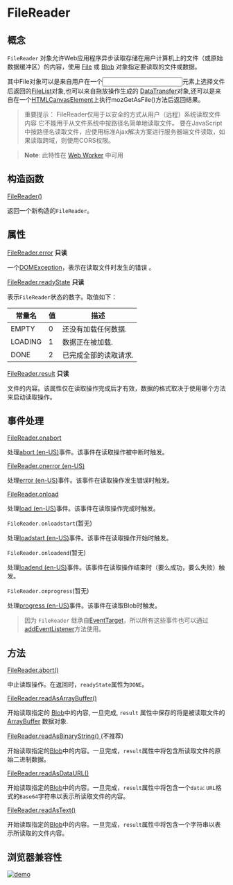 # FileReader

## 概念

`FileReader` 对象允许Web应用程序异步读取存储在用户计算机上的文件（或原始数据缓冲区）的内容，使用 [File](https://developer.mozilla.org/zh-CN/docs/Web/API/File) 或 [Blob](https://developer.mozilla.org/zh-CN/docs/Web/API/Blob) 对象指定要读取的文件或数据。

其中File对象可以是来自用户在一个[<input>](https://developer.mozilla.org/zh-CN/docs/Web/HTML/Element/Input)元素上选择文件后返回的[FileList](https://developer.mozilla.org/zh-CN/docs/Web/API/FileList)对象,也可以来自拖放操作生成的 [DataTransfer](https://developer.mozilla.org/zh-CN/docs/Web/API/DataTransfer)对象,还可以是来自在一个[HTMLCanvasElement](https://developer.mozilla.org/zh-CN/docs/Web/API/HTMLCanvasElement)上执行mozGetAsFile()方法后返回结果。

> 重要提示： FileReader仅用于以安全的方式从用户（远程）系统读取文件内容 它不能用于从文件系统中按路径名简单地读取文件。 要在JavaScript中按路径名读取文件，应使用标准Ajax解决方案进行服务器端文件读取，如果读取跨域，则使用CORS权限。

> **Note**: 此特性在 [Web Worker](https://developer.mozilla.org/zh-CN/docs/Web/API/Web_Workers_API) 中可用

## 构造函数

[FileReader()](https://developer.mozilla.org/zh-CN/docs/Web/API/FileReader/FileReader)

返回一个新构造的`FileReader`。

## 属性

[FileReader.error](https://developer.mozilla.org/zh-CN/docs/Web/API/FileReader/error) **只读**
    
  一个[DOMException](https://developer.mozilla.org/zh-CN/docs/Web/API/DOMException)，表示在读取文件时发生的错误 。

[FileReader.readyState](https://developer.mozilla.org/zh-CN/docs/Web/API/FileReader/readyState) **只读**

  表示`FileReader`状态的数字。取值如下：

| 常量名 | 值 | 描述 |
| ---- | ---- | ---- |
| EMPTY	| 0	| 还没有加载任何数据. |
| LOADING | 1 | 数据正在被加载. |
| DONE | 2 | 已完成全部的读取请求. |

[FileReader.result](https://developer.mozilla.org/zh-CN/docs/Web/API/FileReader/result) **只读**

  文件的内容。该属性仅在读取操作完成后才有效，数据的格式取决于使用哪个方法来启动读取操作。

## 事件处理

[FileReader.onabort](https://developer.mozilla.org/zh-CN/docs/Web/API/FileReader/onabort)

  处理[abort (en-US)](https://developer.mozilla.org/en-US/docs/Web/API/HTMLMediaElement/abort_event)事件。该事件在读取操作被中断时触发。

[FileReader.onerror (en-US)](https://developer.mozilla.org/en-US/docs/Web/API/FileReader/onerror)

  处理[error (en-US)](https://developer.mozilla.org/en-US/docs/Web/API/Element/error_event)事件。该事件在读取操作发生错误时触发。

[FileReader.onload](https://developer.mozilla.org/zh-CN/docs/Web/API/FileReader/onload)
  
  处理[load (en-US)](https://developer.mozilla.org/en-US/docs/Web/API/Window/load_event)事件。该事件在读取操作完成时触发。

`FileReader.onloadstart`(暂无)

  处理[loadstart (en-US)](https://developer.mozilla.org/en-US/docs/Web/API/XMLHttpRequest/loadstart_event)事件。该事件在读取操作开始时触发。

`FileReader.onloadend`(暂无)

  处理[loadend (en-US)](https://developer.mozilla.org/en-US/docs/Web/API/XMLHttpRequest/loadend_event)事件。该事件在读取操作结束时（要么成功，要么失败）触发。

`FileReader.onprogress`(暂无)

  处理[progress (en-US)](https://developer.mozilla.org/en-US/docs/Web/API/XMLHttpRequest/loadend_event)事件。该事件在读取Blob时触发。
  
> 因为 `FileReader` 继承自[EventTarget](https://developer.mozilla.org/zh-CN/docs/Web/API/EventTarget)，所以所有这些事件也可以通过[addEventListener](https://developer.mozilla.org/zh-CN/docs/Web/API/EventTarget/addEventListener)方法使用。

## 方法

[FileReader.abort()](https://developer.mozilla.org/zh-CN/docs/Web/API/FileReader/abort)

  中止读取操作。在返回时，`readyState`属性为`DONE`。

[FileReader.readAsArrayBuffer()](https://developer.mozilla.org/zh-CN/docs/Web/API/FileReader/readAsArrayBuffer)

  开始读取指定的 [Blob](https://developer.mozilla.org/zh-CN/docs/Web/API/Blob)中的内容, 一旦完成, `result` 属性中保存的将是被读取文件的 [ArrayBuffer](https://developer.mozilla.org/zh-CN/docs/Web/JavaScript/Reference/Global_Objects/ArrayBuffer) 数据对象.

[FileReader.readAsBinaryString() ](https://developer.mozilla.org/zh-CN/docs/Web/API/FileReader/readAsBinaryString)(不推荐)

  开始读取指定的[Blob](https://developer.mozilla.org/zh-CN/docs/Web/API/Blob)中的内容。一旦完成，`result`属性中将包含所读取文件的原始二进制数据。

[FileReader.readAsDataURL()](https://developer.mozilla.org/zh-CN/docs/Web/API/FileReader/readAsDataURL)

  开始读取指定的[Blob](https://developer.mozilla.org/zh-CN/docs/Web/API/Blob)中的内容。一旦完成，`result`属性中将包含一个`data`: `URL`格式的`Base64`字符串以表示所读取文件的内容。

[FileReader.readAsText()](https://developer.mozilla.org/zh-CN/docs/Web/API/FileReader/readAsText)

  开始读取指定的[Blob](https://developer.mozilla.org/zh-CN/docs/Web/API/Blob)中的内容。一旦完成，`result`属性中将包含一个字符串以表示所读取的文件内容。

## 浏览器兼容性

<a data-fancybox title="demo" href="/notes/assets/mozillaJs/1625131709(1).jpg">![demo](/notes/assets/mozillaJs/1625131709(1).jpg)</a>